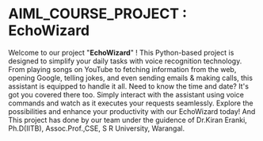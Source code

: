 # AIML_COURSE_PROJECT : EchoWizard

Welcome to our project "**EchoWizard**" ! This Python-based project is designed to simplify your daily tasks with voice recognition technology.
From playing songs on YouTube to fetching information from the web, opening Google, telling jokes, and even sending emails & making calls, 
this assistant is equipped to handle it all. Need to know the time and date? It's got you covered there too. Simply interact with the 
assistant using voice commands and watch as it executes your requests seamlessly. Explore the possibilities and enhance your productivity with our EchoWizard today!
And This project has done by our team under the guidence of
           Dr.Kiran Eranki, Ph.D(IITB),
                  Assoc.Prof.,CSE,
             S R University, Warangal.
             
